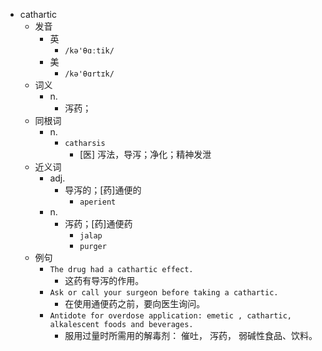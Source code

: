 - cathartic
  - 发音
    - 英
      - `/kə'θɑːtik/`
    - 美
      - `/kə'θɑrtɪk/`
  - 词义
    - n.
      - 泻药；
  - 同根词
    - n.
      - `catharsis`
        - [医] 泻法，导泻；净化；精神发泄
  - 近义词
    - adj.
      - 导泻的；[药]通便的
        - `aperient`
    - n.
      - 泻药；[药]通便药
        - `jalap`
        - `purger`
  - 例句
    - `The drug had a cathartic effect.`
      - 这药有导泻的作用。
    - `Ask or call your surgeon before taking a cathartic.`
      - 在使用通便药之前，要向医生询问。
    - `Antidote for overdose application: emetic , cathartic, alkalescent foods and beverages.`
      - 服用过量时所需用的解毒剂： 催吐， 泻药， 弱碱性食品、饮料。

